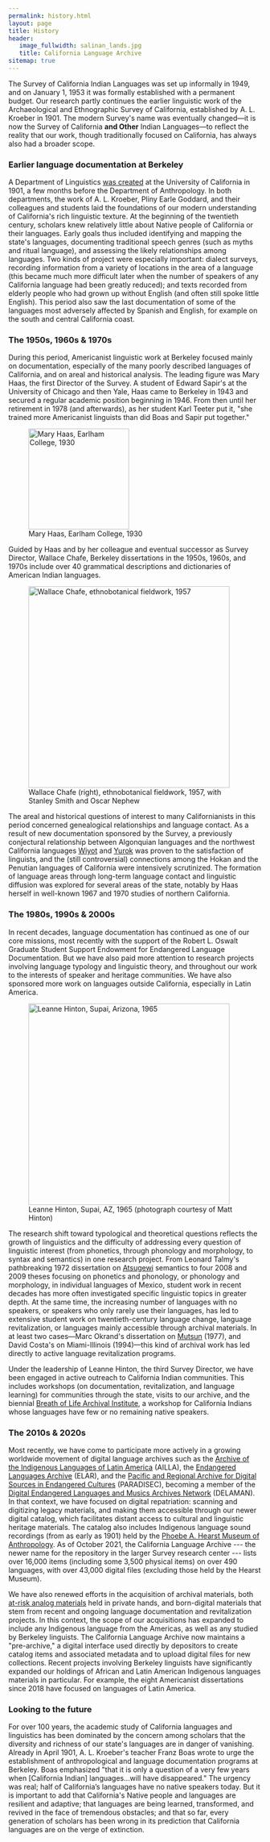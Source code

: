 ```yaml
---
permalink: history.html
layout: page
title: History
header:
   image_fullwidth: salinan_lands.jpg
   title: California Language Archive
sitemap: true
---
```


The Survey of California Indian Languages was set up informally in 1949, and on January 1, 1953 it was formally established with a permanent budget. Our research partly continues the earlier linguistic work of the Archaeological and Ethnographic Survey of California, established by A. L. Kroeber in 1901. The modern Survey's name was eventually changed&mdash;it is now the Survey of California <strong>and Other</strong> Indian Languages&mdash;to reflect the reality that our work, though traditionally focused on California, has always also had a broader scope.

### Earlier language documentation at Berkeley

A Department of Linguistics [was created](https://lx.berkeley.edu/about/history-berkeley-linguistics) at the University of California in 1901, a few months before the Department of Anthropology. In both departments, the work of A. L. Kroeber, Pliny Earle Goddard, and their colleagues and students laid the foundations of our modern understanding of California's rich linguistic texture. At the beginning of the twentieth century, scholars knew relatively little about Native people of California or their languages. Early goals thus included identifying and mapping the state's languages, documenting traditional speech genres (such as myths and ritual language), and assessing the likely relationships among languages. Two kinds of project were especially important: dialect surveys, recording information from a variety of locations in the area of a language (this became much more difficult later when the number of speakers of any California language had been greatly reduced); and texts recorded from elderly people who had grown up without English (and often still spoke little English). This period also saw the last documentation of some of the languages most adversely affected by Spanish and English, for example on the south and central California coast.

### The 1950s, 1960s & 1970s

During this period, Americanist linguistic work at Berkeley focused mainly on documentation, especially of the many poorly described languages of California, and on areal and historical analysis. The leading figure was Mary Haas, the first Director of the Survey. A student of Edward Sapir's at the University of Chicago and then Yale, Haas came to Berkeley in 1943 and secured a regular academic position beginning in 1946. From then until her retirement in 1978 (and afterwards), as her student Karl Teeter put it, "she trained more Americanist linguists than did Boas and Sapir put together."

<div class="between_images">
<figure>
  <img src="{{site.urlimg}}mary-haas-1930.jpg" alt="Mary Haas, Earlham College, 1930" style="width:200px;"/>
  <figcaption class="caption"> Mary Haas, Earlham College, 1930</figcaption>
</figure>
</div>

Guided by Haas and by her colleague and eventual successor as Survey Director, Wallace Chafe, Berkeley dissertations in the 1950s, 1960s, and 1970s include over 40 grammatical descriptions and dictionaries of American Indian languages.

<div class="between_images">
<figure>
  <img src="{{site.urlimg}}wallace-chafe-1957.jpg" alt="Wallace Chafe, ethnobotanical fieldwork, 1957" style="width:400px;"/>
  <figcaption class="caption"> Wallace Chafe (right), ethnobotanical fieldwork, 1957, with Stanley Smith and Oscar Nephew</figcaption>
</figure>
 </div>

The areal and historical questions of interest to many Californianists in this period concerned genealogical relationships and language contact. As a result of new documentation sponsored by the Survey, a previously conjectural relationship between Algonquian languages and the northwest California languages [Wiyot](languages/wiyot.html) and [Yurok](languages/yurok.html) was proven to the satisfaction of linguists, and the (still controversial) connections among the Hokan and the Penutian languages of California were intensively scrutinized. The formation of language areas through long-term language contact and linguistic diffusion was explored for several areas of the state, notably by Haas herself in well-known 1967 and 1970 studies of northern California.

### The 1980s, 1990s & 2000s

In recent decades, language documentation has continued as one of our core missions, most recently with the support of the Robert L. Oswalt Graduate Student Support Endowment for Endangered Language Documentation. But we have also paid more attention to research projects involving language typology and linguistic theory, and throughout our work to the interests of speaker and heritage communities. We have also sponsored more work on languages outside California, especially in Latin America.

<div class="between_images">
<figure>
  <img src="{{site.urlimg}}leanne-hinton-1965.jpg" alt="Leanne Hinton, Supai, Arizona, 1965" style="width:400px;">
  <figcaption class="caption">Leanne Hinton, Supai, AZ, 1965 (photograph courtesy of Matt Hinton)</figcaption>
</figure>
   </div>

The research shift toward typological and theoretical questions reflects the growth of linguistics and the difficulty of addressing every question of linguistic interest (from phonetics, through phonology and morphology, to syntax and semantics) in one research project. From Leonard Talmy's pathbreaking 1972 dissertation on [Atsugewi](languages/atsugewi.html) semantics to four 2008 and 2009 theses focusing on phonetics and phonology, or phonology and morphology, in individual languages of Mexico, student work in recent decades has more often investigated specific linguistic topics in greater depth. At the same time, the increasing number of languages with no speakers, or speakers who only rarely use their languages, has led to extensive student work on twentieth-century language change, language revitalization, or languages mainly accessible through archival materials. In at least two cases&mdash;Marc Okrand's dissertation on [Mutsun](languages/mutsun.html) (1977), and David Costa's on Miami-Illinois (1994)&mdash;this kind of archival work has led directly to active language revitalization programs.

Under the leadership of Leanne Hinton, the third Survey Director, we have been engaged in active outreach to California Indian communities. This includes workshops (on documentation, revitalization, and language learning) for communities through the state, visits to our archive, and the biennial [Breath of Life Archival Institute](https://aicls.org/breath-of-life-institute), a workshop for California Indians whose languages have few or no remaining native speakers.

### The 2010s & 2020s

Most recently, we have come to participate more actively in a growing worldwide movement of digital language archives such as the [Archive of the Indigenous Languages of Latin America](https://ailla.utexas.org/) (AILLA), the [Endangered Languages Archive](https://www.elararchive.org/) (ELAR), and the [Pacific and Regional Archive for Digital Sources in Endangered Cultures](https://www.paradisec.org.au/) (PARADISEC), becoming a member of the [Digital Endangered Languages and Musics Archives Network](https://www.delaman.org/) (DELAMAN). In that context, we have focused on digital repatriation: scanning and digitizing legacy materials, and making them accessible through our newer digital catalog, which facilitates distant access to cultural and linguistic heritage materials. The catalog also includes Indigenous language sound recordings (from as early as 1901) held by the [Phoebe A. Hearst Museum of Anthropology](https://hearstmuseum.berkeley.edu/). As of October 2021, the California Language Archive --- the newer name for the repository in the larger Survey research center --- lists over 16,000 items (including some 3,500 physical items) on over 490 languages, with over 43,000 digital files (excluding those held by the Hearst Museum).

We have also renewed efforts in the acquisition of archival materials, both [at-risk analog materials](https://news.berkeley.edu/2021/05/24/chance-phone-call-keeps-alive-scholars-remarkable-amazonian-legacy/) held in private hands, and born-digital materials that stem from recent and ongoing language documentation and revitalization projects. In this context, the scope of our acquisitions has expanded to include any Indigenous language from the Americas, as well as any studied by Berkeley linguists. The California Language Archive now maintains a "pre-archive," a digital interface used directly by depositors to create catalog items and associated metadata and to upload digital files for new collections. Recent projects involving Berkeley linguists have significantly expanded our holdings of African and Latin American Indigenous languages materials in particular. For example, the eight Americanist dissertations since 2018 have focused on languages of Latin America.

### Looking to the future

For over 100 years, the academic study of California languages and linguistics has been dominated by the concern among scholars that the diversity and richness of our state's languages are in danger of vanishing. Already in April 1901, A. L. Kroeber's teacher Franz Boas wrote to urge the establishment of anthropological and language documentation programs at Berkeley. Boas emphasized "that it is only a question of a very few years when [California Indian] languages…will have disappeared." The urgency was real; half of California’s languages have no native speakers today. But it is important to add that California's Native people and languages are resilient and adaptive; that languages are being learned, transformed, and revived in the face of tremendous obstacles; and that so far, every generation of scholars has been wrong in its prediction that California languages are on the verge of extinction.

<!--
<table>
  <caption>Survey Directors</caption>
  <colgroup>
    <col span="1" style="width: 50%;">
    <col span="1" style="width: 50%;">
  </colgroup>
  <thead>
    <tr>
      <th>Director</th>
      <th>Years</th>
    </tr>
  </thead>
  <tbody>
    <tr>
      <td>Mary R. Haas</td>
      <td>1953-1975</td>
    </tr>
    <tr>
      <td>Wallace Chafe</td>
      <td>1975-1986</td>
    </tr>
    <tr>
      <td>Leanne Hinton</td>
      <td>1978-2007 (co-director 1978-1986)</td>
    </tr>
    <tr>
      <td>Andrew Garrett</td>
      <td>2007-</td>
    </tr>
  </tbody>
</table>
-->

